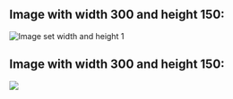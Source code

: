 
## Image with width 300 and height 150:


![Image set width and height 1](img/image.jpg=x1000)


## Image with width 300 and height 150:


![](img/image.jpg=150)



